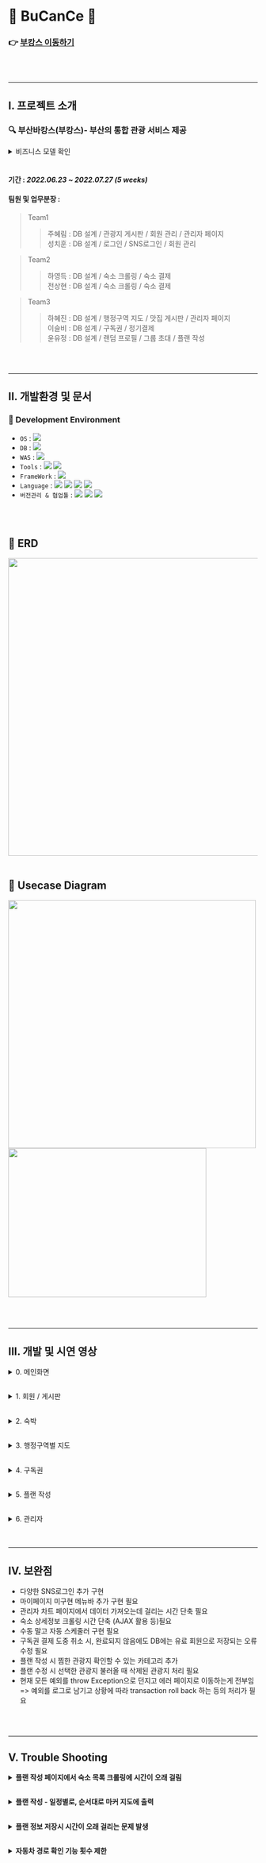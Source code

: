 # :ocean: BuCanCe :ocean:
### :point_right: <a href="http://itwillbs5.cafe24.com/main" target="_blank">부캉스 이동하기</a>
<br><br><hr>

I. 프로젝트 소개
-----
 ### :mag: 부산바캉스(부캉스)- 부산의 통합 관광 서비스 제공
 <details>
 <summary>비즈니스 모델 확인</summary>
 <br>
 
> #### 1. 관광지/맛집 : 플랜을 작성할 때 관광지를 찾을 수고를 덜기 위해 게시판을 만들었고, 방문자들의 리뷰를 공유할 수 있음
> #### 2. 숙소 : 크롤링해 온 내용으로 예약 가능한 숙소 정보 / 가격을 확인할 수 있음
> #### 3. 구독권 : 구독권 구매 회원에게 추가 플랜 작성하는 서비스 제공
>> #### => 수익 창출 기대
> #### 4. 플랜 작성 : 혼자가 아니라 그룹으로 초대해서 플랜을 작성하고 공유가능
>> #### => 경쟁력 확보 
</details>
<br>
 
#### 기간 : <i>2022.06.23 ~ 2022.07.27   (5 weeks) </i>
#### 팀원 및 업무분장 : 
> Team1
>> 주혜림 : DB 설계 / 관광지 게시판 / 회원 관리 / 관리자 페이지   
>> 성치훈 : DB 설계 / 로그인 / SNS로그인 / 회원 관리   

> Team2   
>> 하영득 : DB 설계 / 숙소 크롤링 / 숙소 결제   
>> 전상현 : DB 설계 / 숙소 크롤링 / 숙소 결제

> Team3
>> 하혜진 : DB 설계 / 행정구역 지도 / 맛집 게시판 / 관리자 페이지   
>> 이슬비 : DB 설계 / 구독권 / 정기결제    
>> 윤유정 : DB 설계 / 랜덤 프로필 / 그룹 초대 / 플랜 작성

<br><br>
<hr>

 II. 개발환경 및 문서
 -----
### :wrench: Development Environment
- `OS` : <img src="https://img.shields.io/badge/windows10-0078D6?style=for-the-badge&logo=windows&logoColor=white">
- `DB` : <img src="https://img.shields.io/badge/MySQL5.5.17-4479A1?style=for-the-badge&logo=MySQL&logoColor=white">
- `WAS` : <img src="https://img.shields.io/badge/Apache tomcat 8.5-F8DC75?style=for-the-badge&logo=Apache Tomcat&logoColor=black">
- `Tools` : <img src="https://img.shields.io/badge/STS-6DB33F?style=for-the-badge&logo=Spring&logoColor=white"> <img src="https://img.shields.io/badge/VS Code-007ACC?style=for-the-badge&logo=Visual Studio Code&logoColor=white">
- `FrameWork` : <img src="https://img.shields.io/badge/Spring FrameWork 4.3.8-6DB33F?style=for-the-badge&logo=Spring&logoColor=white">
- `Language` : <img src="https://img.shields.io/badge/JAVA8-007396?style=for-the-badge&logo=java&logoColor=white"> <img src="https://img.shields.io/badge/HTML5-E34F26?style=for-the-badge&logo=HTML5&logoColor=white"> <img src="https://img.shields.io/badge/CSS3-1572B6?style=for-the-badge&logo=CSS3&logoColor=white"> <img src="https://img.shields.io/badge/JavaScript-F7DF1E?style=for-the-badge&logo=JavaScript&logoColor=white">
- `버전관리 & 협업툴` : <img src="https://img.shields.io/badge/Git-F05032?style=for-the-badge&logo=Git&logoColor=white"> <img src="https://img.shields.io/badge/GitHub-181717?style=for-the-badge&logo=GitHub&logoColor=white"> <img src="https://img.shields.io/badge/Slack-4A154B?style=for-the-badge&logo=Slack&logoColor=white">

<br><br>

## :wrench: ERD
<img src="https://user-images.githubusercontent.com/97975367/184006127-baf77ec8-0900-4b31-8f71-3028040fb3a5.png" width="700" height="600"/>
<br><br>

## :wrench: Usecase Diagram
<img src="https://user-images.githubusercontent.com/97975367/184006446-1fb02b52-10b4-4b93-b14b-51deb92798bb.png" width="500" height="500"/><img src="https://user-images.githubusercontent.com/97975367/184006503-50c46c07-8c3f-4d09-8abc-31d1bbc22573.png" width="400" height="300"/>

<br><br>
<hr>


III. 개발 및 시연 영상
-----
<details>
 <summary>0. 메인화면</summary>
 <br>
 
 [main](https://user-images.githubusercontent.com/97975367/184119317-f2e63857-b745-451c-bae6-df59ba7b98a0.webm)
 </details>

##  
<details>
<summary> 1. 회원 / 게시판</summary>

### 1) 회원가입
- 유효성 검사 통과 후 회원가입 가능
- 주소 검색 Daum API 이용

    <img src="https://user-images.githubusercontent.com/97975367/184116785-3c9d600d-19d4-49f6-9da5-a574b55f5eaf.png" width="350" height="400" />
<br>

### 2) 로그인
- 일반 로그인 or 카카오 로그인 가능

    <img src="https://user-images.githubusercontent.com/97975367/184117021-3cf42046-64c1-470d-b74f-e3943f2282a1.png" width="300" height="200" />
<br>

### 3) 마이페이지
- 찜목록(관광지 / 맛집) 확인 가능

    <img src="https://user-images.githubusercontent.com/97975367/184117354-599f14c4-f5b3-4fd4-8a8f-5dda28c50572.png" width="600" height="450" />
<br>

### 4) 관광지 게시판
- 조회수, 댓글수, 좋아요 수 확인 가능
- 공공데이터Api 사용하여 부산 현재 날씨 출력
 
 [tour_board.webm](https://user-images.githubusercontent.com/97975367/184169946-b9afac11-9ba3-4e53-95ea-86fb086bd695.webm)

 
<br>
 
 ### 5) 관광지 상세정보
 - 댓글 작성 가능
 - 네이버 검색 api로 리뷰 노출
 - 카카오맵 api로 길찾기 기능 제공
 
[tour_detail.webm](https://user-images.githubusercontent.com/97975367/184127632-8bb86f68-22bc-42b5-84b4-26a0c63b8077.webm)

 <br>
</details>

## 
<details>
<summary>2. 숙박</summary>

### 1) 숙박 목록
- 숙박정보 크롤링으로 인한 페이지 지연 현상 => 로딩bar & 무한스크롤을 활용하여 자연스럽게 구현
 
 [accomodation_list](https://user-images.githubusercontent.com/97975367/184119684-3e99573e-8523-4cfc-844b-aa5825bc2df5.webm)
 
<br>
 
 ### 2) 숙박 상세정보
 - 크롤링해온 숙소 상세정보와 카카오 지도 API 활용하여 숙소의 위치정보+로드뷰 노출

[accomodation_detail](https://user-images.githubusercontent.com/97975367/184120478-ef870a02-b74f-4e59-804e-33e3638a7a1a.webm)
 
<br>
 
 ### 3) 숙박 결제 & 환불 기능
 - 결제수단과 약관동의를 선택 후 아임포트 API 이용해 결제 가능
 <img src="https://user-images.githubusercontent.com/97975367/184124990-7694a4af-916b-4c24-b168-80bbddcae1e6.png" width="500" height="350" />
 
 <br><br>
 
 - 예약 내역에서 숙소 환불 가능
 <img src="https://user-images.githubusercontent.com/97975367/184125187-c1428091-3e3e-44b6-b3a7-b89da9d971cc.png" width="200" height="400" />
 
</details>

##
<details>
 <summary>3. 행정구역별 지도  </summary>
 <br>
 
 - 행정구역 클릭시 해당 행정구역의 관광지 출력
 
[polygon.webm](https://user-images.githubusercontent.com/97975367/184126305-e1158cd0-75ef-4da2-88cc-a601aa08a31f.webm)
 
 <br> 
 
</details>

##
<details>
 <summary>4. 구독권  </summary>
 <br>
 
 ### 1) 유료회원 구독권
 - Payple을 이용하여 구독권 '1달 구독권' or '정기 구독권' 결제 구현
 
    <img src="https://user-images.githubusercontent.com/97975367/184128319-5087077c-cc49-4fae-a82f-b32ce81bb746.png" width="400" height="300" />
 
 <br>
 
 ### 2) 스케줄러
 - 수동 스케줄러 구현 => 관리자가 기간 만료 회원 삭제 & 정기결제 회원 재결제 실행
 
  <img src="https://user-images.githubusercontent.com/97975367/184180441-434071f5-01b4-40a6-aca0-b4f35ce60738.png" width="800" height="200" />

</details>


##
<details>
 <summary>5. 플랜 작성  </summary>
 <br>
 
 ### 1) 회원 초대
 - 플랜 초대 수락 / 거절
 
 [plan_invite.webm](https://user-images.githubusercontent.com/97975367/184174077-d59b4569-4c1c-4041-b053-ad915835d914.webm)

 <br>
 
 - 방장은 모달창을 통해 플랜에 회원 초대 / 초대 취소 가능
 
 [plan_invite2.webm](https://user-images.githubusercontent.com/97975367/184174606-e37767ff-10bb-40ac-8471-ca9860572327.webm)

<br>

 ### 2) 플랜 작성
 - 관광지 선택 / 관광지 검색
 
 [plan_write.webm](https://user-images.githubusercontent.com/97975367/184175854-46723370-0f12-4f28-bd65-f5afab63f1da.webm)

 <br>
 
 - 직선 경로 확인
 
 [plan_write2.webm](https://user-images.githubusercontent.com/97975367/184177945-088d2e17-bad8-4ec9-b025-df1bc755eaef.webm)

 <br>
 
 - 최소 시간 자동차 경로 확인 (최대 7개까지 확인 가능 & 누적 출력)
 
 [plan_write3.webm](https://user-images.githubusercontent.com/97975367/184178472-06b16b74-63f2-44b6-81a6-fee3b5de7424.webm)

 <br>
 
 ### 3) 저장된 플랜 확인
 - 플랜 작성 회원 확인 가능
 - 날짜별 순서대로 관광지 출력
 
 ![image](https://user-images.githubusercontent.com/97975367/184178692-60dd7e8a-8c50-433a-acbd-f283da94d8c2.png)

 <br>
</details>

##
<details>
 <summary>6. 관리자  </summary>
 <br>
 
 ### 1) 관리자 Dashboard
 - 회원가입수 / 월별 매출 등 확인 가능
 ![image](https://user-images.githubusercontent.com/97975367/184179346-ae24ed56-cc01-4c04-b25f-8bec00b6722a.png)
 
 <br>
 
 - 기간별 매출 조회 가능
 ![image](https://user-images.githubusercontent.com/97975367/184179585-01da3d3d-6145-4741-a285-17f34958e081.png)
 
 <br>
 
 ### 2) 회원 관리
 - 가입 회원 목록 확인 / 탈퇴 가능
![image](https://user-images.githubusercontent.com/97975367/184179946-cbdce296-576f-4ecf-ad03-e12152879d9d.png)

 <br>
 
 ### 3) 관광지 게시글 작성
 ![image](https://user-images.githubusercontent.com/97975367/184180153-243f9a51-00ed-4a0e-b21c-7cf2834183a7.png)

 <br>
 
 ### 4) 수동 스케줄러 실행
 ![image](https://user-images.githubusercontent.com/97975367/184180194-75817a6c-b4ba-43b9-a916-07286aaf06f6.png)

 <br>

</details>
<br><br><hr>

IV. 보완점
------
- 다양한 SNS로그인 추가 구현
- 마이페이지 미구현 메뉴바 추가 구현 필요
- 관리자 차트 페이지에서 데이터 가져오는데 걸리는 시간 단축 필요
- 숙소 상세정보 크롤링 시간 단축 (AJAX 활용 등)필요
- 수동 말고 자동 스케줄러 구현 필요
- 구독권 결제 도중 취소 시, 완료되지 않음에도 DB에는 유료 회원으로 저장되는 오류 수정 필요
- 플랜 작성 시 찜한 관광지 확인할 수 있는 카테고리 추가
- 플랜 수정 시 선택한 관광지 불러올 때 삭제된 관광지 처리 필요
- 현재 모든 예외를 throw Exception으로 던지고 에러 페이지로 이동하는게 전부임 => 예외를 로그로 남기고 상황에 따라 transaction roll back 하는 등의 처리가 필요


<br><br><hr>

V. Trouble Shooting
-----
<details>
 <summary><b> 플랜 작성 페이지에서 숙소 목록 크롤링에 시간이 오래 걸림 </b></summary>
 
 <br>
 
 <b>`처음 방법`</b>
 
 처음에 크롤링 해온 내용을 session에 담아서 사용했음   
 <br>
=> But 처음에 크롤링 할 때는 여전히 시간이 오래 걸리고, 사용자가 늘어날수록 서버의 부담이 증가하는 문제가 존재
 
 <br>
 
 <b>`해결 방법`</b>
 
 플랜 작성 페이지로 이동 시 AJAX를 이용해 비동기식으로 크롤링해온 숙소 정보를 추가해줌
 
<img src="https://user-images.githubusercontent.com/97975367/184189247-26ed02f1-ca1d-49b3-bbe0-e027d5d67b31.png" width="250" hegith="600" /> => <img src="https://user-images.githubusercontent.com/97975367/184189254-f29dbf10-2743-4dad-8535-d19f49f5b3c2.png" width="250" hegith="600" />

 <br>
 
 ## 
 이 때 숙소 로딩이 완료되기 전까지 숙소 정보가 필요한 동작(관광지 삭제, 드래그로 순서 변경, 관광지 추가 등)을 하면 오류가 뜨는 문제 발생
 
 <br>
 
 <b>`해결 방법`</b>
 
 전역변수로 getHotelList = 0 변수를 두고, 숙소 로딩이 완료되면 1 값을 넣어줬음.   
 getHotelList 값이 0일 때는 숙소 정보가 필요한 동작은 실행되지 않도록 해줌
 
<img src="https://user-images.githubusercontent.com/97975367/184189943-01bf1f86-a746-45a1-ac88-cd36137ec021.png" width="500" height="150" />

 <br>
</details>

## 
<details>
 <summary><b> 플랜 작성 - 일정별로, 순서대로 마커 지도에 출력 </b></summary>
 
 <br>
 
 선택한 일정의 마커를 순서대로 지도에 띄우고 싶음. 즉 마커 하나에 관광지의 num값과 순서값이 필요한 상황
 
 <br>
 
 <b>`해결 방법`</b>
 
 우선 일정별로 마커에 해당하는 num값을 저장하기 위해 Positions 전역 배열 변수를 두고, 사용자가 일정을 선택하면 해당 일정만큼 빈 Map을 배열에 추가.   
 관광지를 클릭하면 key는 해당 관광지의 cNum(카테고리+num), value는 마커로 해서 키-값 쌍을 Map에 추가함  
 <br>
 _=> 사용자가 4일의 일정을 선택했을 경우, positions안에 4개의 Map이 들어있고, 해당하는 일정의 Map에 cNum-마커 쌍으로 값이 들어있음_

 <img src="https://user-images.githubusercontent.com/97975367/184190817-88677c5a-6690-4e6f-9e7a-257d0be6cd4a.png" width="870" height="140" />
 
 <br><br>
 
 그리고 일정별로 마커의 순서를 담을 전역 배열 변수 orderedTour를 두고, positions과 마찬가지로 일정을 선택하면 일정 수 만큼 빈 배열을 orderedTour 배열에 추가.   
 관광지를 클릭하면 cNum(카테고리+num)이 배열에 추가되도록 했고, 드래그/관광지 삭제 함수 실행 시 활성화된 날짜칸의 배열에서 관광지 순서를 다시 계산하도록 했다.   
 <br>
 _=> 사용자가 4일의 일정을 선택했을 경우 orderedTour 안에 4개의 배열이 있고, 해당하는 일정의 배열안에 cNum값이 순서대로 들어있음._
 
 <img src="https://user-images.githubusercontent.com/97975367/184191933-11434c8d-1d2d-405d-9ac0-7b38fb84cbcf.png" width="1000" height="150" />
 
 ```
 즉 orderedTour에 일정별로 관광지의 순서를 저장하고, positions에서 일정별로 관광지에 해당하는 마커정보 저장
 ```
 <br>
</details>

## 
<details>
 <summary> <b>플랜 정보 저장시 시간이 오래 걸리는 문제 발생</b> </summary>
 <br>
 
 작성한 플랜 저장시 
 1. 관광지/식당은 DB에 들어있는 정보이므로 cNum(카테고리+num)만을 구분자를 두고 연결해서 tour_plan 컬럼에 저장했다.   
 2. 숙소는 크롤링해오는 정보인데 데이터가 많아서 크롤링에 시간이 오래 걸렸다.   
     따라서 플랜 확인 페이지로 이동 시 숙소 정보를 크롤링해오지 않으려고 필요한 정보 = cNum과 이미지, 위도, 경도, 타이틀을 모두 구분자를 두고 연결해서 tour_plan_extra 컬럼에 추가로 저장했다.
 
 <br>
 
 그런데 플랜 확인 / 플랜 수정 페이지에서 저장된 플랜을 가져올 때 관광지 수가 많을 수록 로딩 시간이 증가하는 문제가 있었다.     
 확인 결과 관광지/식당 정보를 가져오는데 많은 시간이 소요되고 있었다.   
 <br>
 
 <b>_=> 숙소는 tour_plan_extra에 저장된 정보를 한 번만 select해 왔으나, 관광지/식당은 tour_plan 컬럼에 저장된 각각의 num에 해당하는 관광지 정보를 반복해서 select해와서 시간이 오래 걸렸던게 문제였다._  </b>
  
 <br>
 
 <b>`해결 방법`</b>
 
 관광지와 식당도 숙소와 마찬가지로 cNum과 이미지, 위도, 경도 타이틀을 모두 연결해서 컬럼에 저장했다.   
 <br>
 
 ![image](https://user-images.githubusercontent.com/97975367/184194287-0ad97f50-7401-46ca-a421-c8d94d1e34f8.png)

 <br>
</details>

## 
<details>
 <summary><b> 자동차 경로 확인 기능 횟수 제한 </b></summary>
 
 <br>
 
 Tamp api를 이용해 다중 경로 확인 기능을 추가하려고 했다.   
 API에서 다중 경로 10 기능을 이용하면 10개까지의 경로를 확인할 수 있지만 무료 이용일 경우 하루 100회로 실행 횟수가 제한되었다.   

 그래서 자동차 경로 확인에 경유지를 넣는 방법을 이용해 1000회까지 실행 가능하게 했는데,   
 이렇게 하면 최대 7까지 경로만 확인 가능하고, 선택 관광지가 7개 초과면 오류가 뜨는 문제가 발생했다.
 
 <br>

 <b>`해결 방법`</b>
 
 우선 시작점, 도착점 외 경유지가 있을 경우(length >= 3),    
 선택한 관광지 수에 따라 7개 이하이면 앞에서부터, 7개 초과이면 뒤에서부터 7개의 위도 경도를 하나로 연결했다.   
 
 ```javascript
// 경유지 있을 경우
	let passList = '';
	if (length >= 3) {
		// 선택한 관광지 3~7개 일 경우 -> 경로 7개 까지만 확인 가능
		if (length <= 7) {
			for (let i = 1; i < length - 1; i++) {
				const cNum = orderedTour[seq][i];
				const lng = positions[seq][cNum].getPosition()._lng;
				const lat = positions[seq][cNum].getPosition()._lat;
				passList += lng + "," + lat + "_";
			}
			// 선택한 관광지 7개 초과일 경우
		} else {
			for (let i = length - 6; i < length - 1; i++) {
				const cNum = orderedTour[seq][i];
				const lng = positions[seq][cNum].getPosition()._lng;
				const lat = positions[seq][cNum].getPosition()._lat;
				passList += lng + "," + lat + "_";
			}
		}
		passList = passList.substring(0, passList.length - 1);
	}
 ```
                                      
 <br>
 
 그리고 경로탐색 API 사용요청을 보낼 때 선택한 관광지의 개수에 따라서   
 7개 이하이면 앞에서부터, 7개 초과이면 뒤에서부터 계산해서 시작점과 도착점의 위도 경도를 보내도록 했다.   
                                      
 ```javascript
	// 선택한 관광지 7개 이하일 경우
	if (orderedTour[seq].length <= 7) {
		startX = positions[seq][orderedTour[seq][0]].getPosition()._lng;
		startY = positions[seq][orderedTour[seq][0]].getPosition()._lat;
		endX = positions[seq][orderedTour[seq][length - 1]].getPosition()._lng;
		endY = positions[seq][orderedTour[seq][length - 1]].getPosition()._lat;
		// 선택한 관광지 7개 초과일 경우
	} else {
		startX = positions[seq][orderedTour[seq][length - 7]].getPosition()._lng;
		startY = positions[seq][orderedTour[seq][length - 7]].getPosition()._lat;
		endX = positions[seq][orderedTour[seq][length - 1]].getPosition()._lng;
		endY = positions[seq][orderedTour[seq][length - 1]].getPosition()._lat;
	}
 ```

 <br>

 _즉 선택한 관광지가 7개 이하이면 그대로 선택 관광지 정보를 보내고, 7개 초과이면 뒤에 선택한 7개의 관광지 정보를 보내도록 했다._
 
 <br>
</details>
